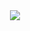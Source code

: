 <!--타이틀 부분-->
<div align="center">
  <img src="https://capsule-render.vercel.app/api?type=venom&color=auto&height=300&section=header&text=I&nbsp;am&nbsp;Yeonjung🤩&fontSize=90" />
</div>

